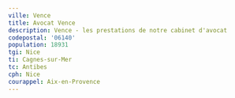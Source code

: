 ```yaml
---
ville: Vence
title: Avocat Vence
description: Vence - les prestations de notre cabinet d'avocat
codepostal: '06140'
population: 18931
tgi: Nice
ti: Cagnes-sur-Mer
tc: Antibes
cph: Nice
courappel: Aix-en-Provence
---
```

